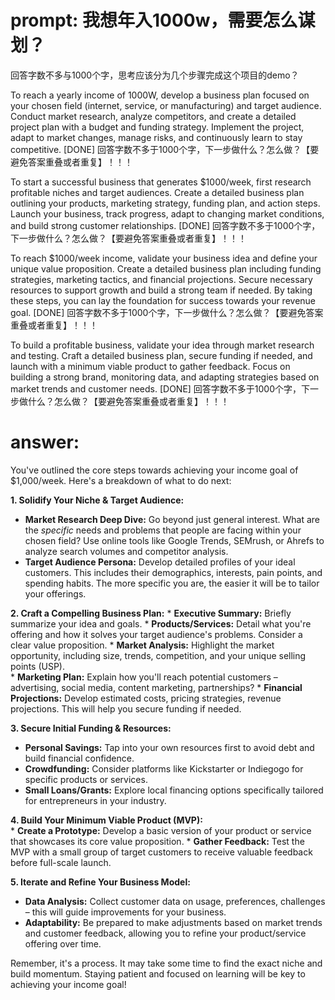 # prompt: 我想年入1000w，需要怎么谋划？
回答字数不多与1000个字，思考应该分为几个步骤完成这个项目的demo？

To reach a yearly income of 1000W, develop a business plan focused on your chosen field (internet, service, or manufacturing) and target audience. Conduct market research, analyze competitors, and create a detailed project plan with a budget and funding strategy. Implement the project, adapt to market changes, manage risks, and continuously learn to stay competitive. 
[DONE]
回答字数不多于1000个字，下一步做什么？怎么做？【要避免答案重叠或者重复】！！！

To start a successful business that generates $1000/week,  first research profitable niches and target audiences. Create a detailed business plan outlining your products, marketing strategy, funding plan, and action steps. Launch your business, track progress, adapt to changing market conditions, and build strong customer relationships. 
[DONE]
回答字数不多于1000个字，下一步做什么？怎么做？【要避免答案重叠或者重复】！！！

To reach $1000/week income, validate your business idea and define your unique value proposition. Create a detailed business plan including funding strategies, marketing tactics, and financial projections. Secure necessary resources to support growth and build a strong team if needed.  By taking these steps, you can lay the foundation for success towards your revenue goal. 
[DONE]
回答字数不多于1000个字，下一步做什么？怎么做？【要避免答案重叠或者重复】！！！

To build a profitable business, validate your idea through market research and testing. Craft a detailed business plan, secure funding if needed, and launch with a minimum viable product to gather feedback. Focus on building a strong brand, monitoring data, and adapting strategies based on market trends and customer needs. 
[DONE]
回答字数不多于1000个字，下一步做什么？怎么做？【要避免答案重叠或者重复】！！！

# answer: 
 You've outlined the core steps towards achieving your income goal of $1,000/week. Here's a breakdown of what to do next:

**1. Solidify Your Niche & Target Audience:**  
   * **Market Research Deep Dive:**  Go beyond just general interest. What are the *specific* needs and problems that people are facing within your chosen field? Use online tools like Google Trends, SEMrush, or Ahrefs to analyze search volumes and competitor analysis. 
   * **Target Audience Persona:** Develop detailed profiles of your ideal customers. This includes their demographics, interests, pain points, and spending habits. The more specific you are, the easier it will be to tailor your offerings.

**2.  Craft a Compelling Business Plan:**
    * **Executive Summary:** Briefly summarize your idea and goals. 
    * **Products/Services:** Detail what you're offering and how it solves your target audience's problems. Consider a clear value proposition. 
    * **Market Analysis:** Highlight the market opportunity, including size, trends, competition, and your unique selling points (USP).  
    * **Marketing Plan:** Explain how you'll reach potential customers – advertising, social media, content marketing, partnerships?
    * **Financial Projections:** Develop estimated costs, pricing strategies, revenue projections. This will help you secure funding if needed.

**3. Secure Initial Funding & Resources:** 
   * **Personal Savings:** Tap into your own resources first to avoid debt and build financial confidence.
   * **Crowdfunding:** Consider platforms like Kickstarter or Indiegogo for specific products or services. 
   * **Small Loans/Grants:** Explore local financing options specifically tailored for entrepreneurs in your industry.

**4. Build Your Minimum Viable Product (MVP):**  
    * **Create a Prototype:** Develop a basic version of your product or service that showcases its core value proposition.
    * **Gather Feedback:** Test the MVP with a small group of target customers to receive valuable feedback before full-scale launch. 

**5. Iterate and Refine Your Business Model:**  
   * **Data Analysis:** Collect customer data on usage, preferences, challenges – this will guide improvements for your business. 
   * **Adaptability:** Be prepared to make adjustments based on market trends and customer feedback, allowing you to refine your product/service offering over time.


Remember, it's a process.  It may take some time to find the exact niche and build momentum. Staying patient and focused on learning will be key to achieving your income goal! 

